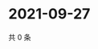 # 2021-09-27

共 0 条

<!-- BEGIN WEIBO -->
<!-- 最后更新时间 Mon Sep 27 2021 07:10:49 GMT+0800 (China Standard Time) -->

<!-- END WEIBO -->
